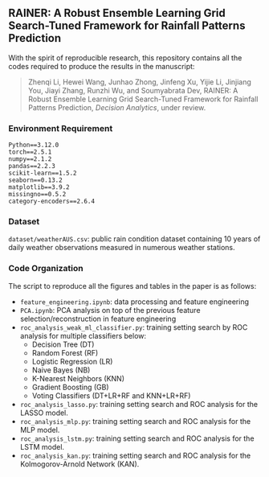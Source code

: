 ## RAINER: A Robust Ensemble Learning Grid Search-Tuned Framework for Rainfall Patterns Prediction

With the spirit of reproducible research, this repository contains all the codes required to produce the results in the manuscript: 

> Zhenqi Li, Hewei Wang, Junhao Zhong, Jinfeng Xu, Yijie Li, Jinjiang You, Jiayi Zhang, Runzhi Wu, and Soumyabrata Dev, RAINER: A Robust Ensemble Learning Grid Search-Tuned Framework for Rainfall Patterns Prediction, *Decision Analytics*, under review.

### Environment Requirement
```
Python==3.12.0
torch==2.5.1
numpy==2.1.2
pandas==2.2.3
scikit-learn==1.5.2
seaborn==0.13.2
matplotlib==3.9.2
missingno==0.5.2
category-encoders==2.6.4
```

### Dataset
`dataset/weatherAUS.csv`: public rain condition dataset containing 10 years of daily weather observations measured in numerous weather stations.

### Code Organization
The script to reproduce all the figures and tables in the paper is as follows:
- `feature_engineering.ipynb`: data processing and feature engineering
- `PCA.ipynb`: PCA analysis on top of the previous feature selection/reconstruction in feature engineering
- `roc_analysis_weak_ml_classifier.py`: training setting search by ROC analysis for multiple classifiers below:
     - Decision Tree (DT)  
     - Random Forest (RF)  
     - Logistic Regression (LR)  
     - Naive Bayes (NB)  
     - K-Nearest Neighbors (KNN)  
     - Gradient Boosting (GB)  
     - Voting Classifiers (DT+LR+RF and KNN+LR+RF)
- `roc_analysis_lasso.py`: training setting search and ROC analysis for the LASSO model.
- `roc_analysis_mlp.py`: training setting search and ROC analysis for the MLP model.
- `roc_analysis_lstm.py`: training setting search and ROC analysis for the LSTM model.
- `roc_analysis_kan.py`: training setting search and ROC analysis for the Kolmogorov-Arnold Network (KAN).
